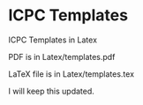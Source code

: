 # ICPC Templates
ICPC Templates in Latex

PDF is in Latex/templates.pdf

LaTeX file is in Latex/templates.tex

I will keep this updated.
